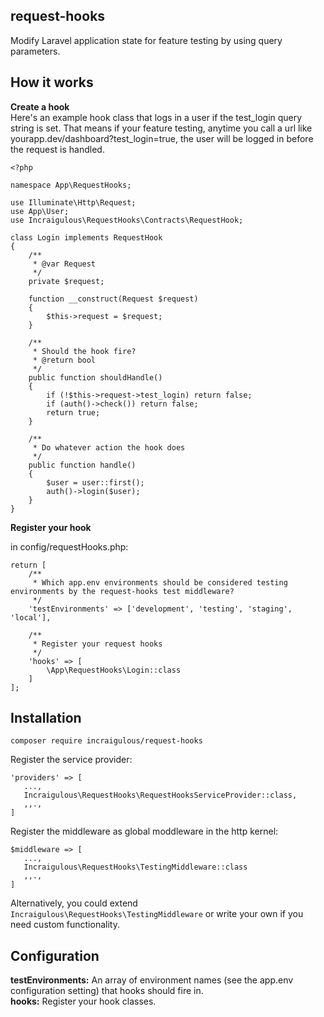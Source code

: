 request-hooks
-------------

Modify Laravel application state for feature testing by using query parameters.

## How it works

**Create a hook**<br />
Here's an example hook class that logs in a user if the test_login query string is set. That means if your feature testing, anytime you call a url like yourapp.dev/dashboard?test_login=true, the user will be logged in before the request is handled.

```
<?php

namespace App\RequestHooks;

use Illuminate\Http\Request;
use App\User;
use Incraigulous\RequestHooks\Contracts\RequestHook;

class Login implements RequestHook
{
    /**
     * @var Request
     */
    private $request;

    function __construct(Request $request)
    {
        $this->request = $request;
    }

    /**
     * Should the hook fire?
     * @return bool
     */
    public function shouldHandle()
    {
        if (!$this->request->test_login) return false;
        if (auth()->check()) return false;
        return true;
    }

    /**
     * Do whatever action the hook does
     */
    public function handle()
    {
        $user = user::first();
        auth()->login($user);
    }
}
```

**Register your hook**<br />

in config/requestHooks.php:
```
return [
    /**
     * Which app.env environments should be considered testing environments by the request-hooks test middleware?
     */
    'testEnvironments' => ['development', 'testing', 'staging', 'local'],

    /**
     * Register your request hooks
     */
    'hooks' => [
        \App\RequestHooks\Login::class
    ]
];
```

Installation
------------
```
composer require incraigulous/request-hooks
```

Register the service provider:
```
'providers' => [
   ...,
   Incraigulous\RequestHooks\RequestHooksServiceProvider::class,
   ,,.,
]
```

Register the middleware as global moddleware in the http kernel:

```
$middleware => [
   ...,
   Incraigulous\RequestHooks\TestingMiddleware::class
   ,,.,
]
```

Alternatively, you could extend `Incraigulous\RequestHooks\TestingMiddleware` or write your own if you need custom functionality. 

Configuration
-------------
**testEnvironments:** An array of environment names (see the app.env configuration setting) that hooks should fire in.<br />
**hooks:** Register your hook classes. 

